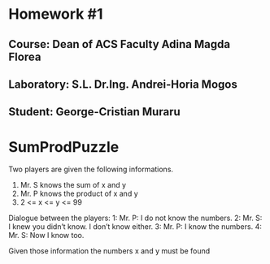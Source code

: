 Homework #1
===============
Course: Dean of ACS Faculty Adina Magda Florea
-----------
Laboratory: S.L. Dr.Ing. Andrei-Horia Mogos
------------
Student: George-Cristian Muraru
------------

SumProdPuzzle
=============

Two players are given the following informations.
1. Mr. S knows the sum of x and y
2. Mr. P knows the product of x and y
3. 2 <= x <= y <= 99

Dialogue between the players:
1: Mr. P: I do not know the numbers.
2: Mr. S: I knew you didn’t know. I don’t know either.
3: Mr. P: I know the numbers.
4: Mr. S: Now I know too.

Given those information the numbers x and y must be found
